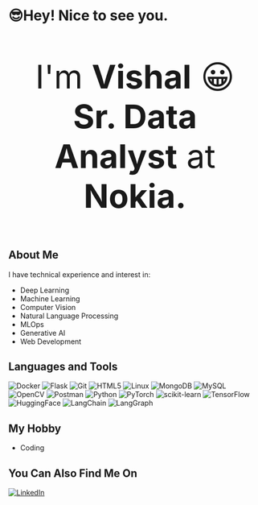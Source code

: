 # 😎Hey! Nice to see you.

<p align="center" style="font-size: 65px;">
  I'm <b>Vishal</b> 😀
  <br>
  <b>Sr. Data Analyst</b> at <b>Nokia.</b>
</p>

## About Me

I have technical experience and interest in:
- Deep Learning
- Machine Learning
- Computer Vision
- Natural Language Processing
- MLOps
- Generative AI
- Web Development

## Languages and Tools

![Docker](https://img.shields.io/badge/Docker-2496ED?style=for-the-badge&logo=docker&logoColor=white)
![Flask](https://img.shields.io/badge/Flask-000000?style=for-the-badge&logo=flask&logoColor=white)
![Git](https://img.shields.io/badge/Git-F05032?style=for-the-badge&logo=git&logoColor=white)
![HTML5](https://img.shields.io/badge/HTML5-E34F26?style=for-the-badge&logo=html5&logoColor=white)
![Linux](https://img.shields.io/badge/Linux-FCC624?style=for-the-badge&logo=linux&logoColor=black)
![MongoDB](https://img.shields.io/badge/MongoDB-47A248?style=for-the-badge&logo=mongodb&logoColor=white)
![MySQL](https://img.shields.io/badge/MySQL-4479A1?style=for-the-badge&logo=mysql&logoColor=white)
![OpenCV](https://img.shields.io/badge/OpenCV-5C3EE8?style=for-the-badge&logo=opencv&logoColor=white)
![Postman](https://img.shields.io/badge/Postman-FF6C37?style=for-the-badge&logo=postman&logoColor=white)
![Python](https://img.shields.io/badge/Python-3776AB?style=for-the-badge&logo=python&logoColor=white)
![PyTorch](https://img.shields.io/badge/PyTorch-EE4C2C?style=for-the-badge&logo=pytorch&logoColor=white)
![scikit-learn](https://img.shields.io/badge/scikit--learn-F7931E?style=for-the-badge&logo=scikit-learn&logoColor=white)
![TensorFlow](https://img.shields.io/badge/TensorFlow-FF6F00?style=for-the-badge&logo=tensorflow&logoColor=white)
![HuggingFace](https://img.shields.io/badge/huggingface-%23FFD21E.svg?style=for-the-badge&logo=huggingface&logoColor=white)
![LangChain](https://img.shields.io/badge/langchain-%231C3C3C.svg?style=for-the-badge&logo=langchain&logoColor=white)
![LangGraph](https://img.shields.io/badge/langgraph-%231C3C3C.svg?style=for-the-badge&logo=langgraph&logoColor=white)

## My Hobby

- Coding

## You Can Also Find Me On

[![LinkedIn](https://img.shields.io/badge/LinkedIn-0A66C2?style=for-the-badge&logo=linkedin&logoColor=white)](https://www.linkedin.com/in/vishal-pandey-1928401b1)
